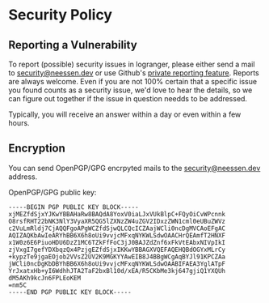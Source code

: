 <!--
SPDX-FileCopyrightText: 2021-2024 Winni Neessen <wn@neessen.dev>

SPDX-License-Identifier: CC0-1.0
-->

# Security Policy

## Reporting a Vulnerability

To report (possible) security issues in logranger, please either send a mail to 
[security@neessen.dev](mailto:security@neessen.dev) or use Github's 
[private reporting feature](https://github.com/wneessen/logranger/security/advisories/new).
Reports are always welcome. Even if you are not 100% certain that a specific issue you found
counts as a security issue, we'd love to hear the details, so we can figure out together if
the issue in question needds to be addressed.

Typically, you will receive an answer within a day or even within a few hours.

## Encryption
You can send OpenPGP/GPG encrpyted mails to the [security@neessen.dev](mailto:security@neessen.dev) address.

OpenPGP/GPG public key:
```
-----BEGIN PGP PUBLIC KEY BLOCK-----
xjMEZfdSjxYJKwYBBAHaRw8BAQdA8YoxV0iaLJxVUkBlpC+FQyOiCvWPcnnk
O8rsfRHT22bNK3NlY3VyaXR5QG5lZXNzZW4uZGV2IDxzZWN1cml0eUBuZWVz
c2VuLmRldj7CjAQQFgoAPgWCZfdSjwQLCQcICZAajWCli0ncDgMVCAoEFgAC
AQIZAQKbAwIeARYhBB6X6h8oUi9vvjcMFxqNYKWLSdwOAACHrQEAmfT2HNXF
x1W0z6E6PiuoHDU6DzZ1MC6TZkFfFoC3jJ0BAJZdZnf6xFkVtEAbxNIVpIkI
zjVxgI7gefYDXbqzQx4PzjgEZfdSjxIKKwYBBAGXVQEFAQEHQBdOGYxMLrCy
+kypzTe9jgaEOjob2VVsZ2UV2K9MGKYYAwEIB8J4BBgWCgAqBYJl91KPCZAa
jWCli0ncDgKbDBYhBB6X6h8oUi9vvjcMFxqNYKWLSdwOAABIFAEA3YglATpF
YrJxatxHb+yI6WdhhJTA2TaF2bxBl10d/xEA/R5CKbMe3kj647gjiQ1YXQUh
dM5AKh9kcJn6FPLEoKEM
=nm5C
-----END PGP PUBLIC KEY BLOCK-----
```
